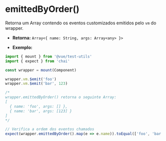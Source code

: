# emittedByOrder()

Retorna um Array contendo os eventos customizados emitidos pelo `vm` do wrapper.

- **Retorna:** `Array<{ name: String, args: Array<any> }>`

- **Exemplo:**

```js
import { mount } from '@vue/test-utils'
import { expect } from 'chai'

const wrapper = mount(Component)

wrapper.vm.$emit('foo')
wrapper.vm.$emit('bar', 123)

/*
wrapper.emittedByOrder() retorna o seguinte Array:
[
  { name: 'foo', args: [] },
  { name: 'bar', args: [123] }
]
*/

// Verifica a ordem dos eventos chamados
expect(wrapper.emittedByOrder().map(e => e.name)).toEqual(['foo', 'bar'])
```

